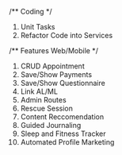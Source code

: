 /** Coding */
1. Unit Tasks
2. Refactor Code into Services

/** Features Web/Mobile */
1. CRUD Appointment
2. Save/Show Payments
3. Save/Show Questionnaire
4. Link AL/ML
5. Admin Routes
6. Rescue Session
7. Content Reccomendation
8. Guided Journaling
9. Sleep and Fitness Tracker
10. Automated Profile Marketing